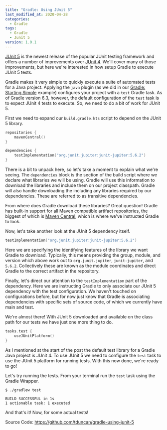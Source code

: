 ```yaml
---
title: "Gradle: Using JUnit 5"
last_modified_at: 2020-04-28
categories:
  - Gradle
tags:
  - Gradle
  - Junit 5
version: 1.0.1
---
```

[JUnit 5](https://junit.org/junit5/) is the newest release of
the popular JUnit testing framework and offers a number of
improvements over [JUnit 4](https://junit.org/junit4/).  We'll
cover many of those improvements, but here we're interested in
how setup Gradle to execute JUnit 5 tests.

Gradle makes it very simple to quickly execute a suite of 
automated tests for a Java project. Applying the `java`
plugin (as we did in our [Gradle: Starting Simple](/gradle-starting-simple/)
example) configures your project with a `test` Gradle task.
As of Gradle version 6.3, however, the default configuration
of the `test` task is to expect JUnit 4 tests to execute. So,
we need to do a bit of work for JUnit 5.

First we need to expand our `build.gradle.kts` script to depend
on the JUnit 5 library.

```kotlin
repositories {
    mavenCentral()
}

dependencies {
    testImplementation("org.junit.jupiter:junit-jupiter:5.6.2")
}
```

There is a bit to unpack here, so let's take a moment to explain
what we're seeing. The `dependencies` block is the section of
the build script where we declare what libraries we will be using.
Gradle will use this information to download the libraries and
include them on our project classpath.  Gradle will also handle
downloading the including any libraries required by our 
dependencies.  These are referred to as transitive dependencies.

From where does Gradle download these libraries?  Great question!
Gradle has built-in support for all Maven compatible artifact
repositories, the biggest of which is [Maven Central](https://mvnrepository.com/),
which is where we've instructed Gradle to look.

Now, let's take another look at the JUnit 5 dependency itself.

```kotlin
testImplementation("org.junit.jupiter:junit-jupiter:5.6.2")
```

Here we are specifying the identifying features of the 
library we want Gradle to download.  Typically, this means
providing the group, module, and version which above work out to
`org.junit.jupiter`, `junit-jupiter`, and `5.6.2`. Collectively
these are known as the module coordinates and direct Gradle to 
the correct artifact in the repository.

Finally, let's direct our attention to the `testImplementation`
part of the dependency.  Here we are instructing Gradle to
only associate our JUnit 5 dependency with the test configuration.
We haven't touched on configurations before, but for now just
know that Gradle is associating dependencies with specific
sets of source code, of which we currently have main and test.

We're almost there!  With JUnit 5 downloaded and available on
the class path for our tests we have just one more thing to do.

```kotlin
tasks.test {
    useJUnitPlatform()
}
```

As I mentioned at the start of the post the default test library
for a Gradle Java project is JUnit 4.  To use JUnit 5 we need
to configure the `test` task to use the JUnit 5 platform for
running tests.  With this now done, we're ready to go!

Let's try running the tests.  From your terminal run the `test`
task using the Gradle Wrapper.
```
$ ./gradlew test

BUILD SUCCESSFUL in 1s
1 actionable task: 1 executed
```

And that's it!  Now, for some actual tests!

Source Code: https://github.com/tduncan/gradle-using-junit-5